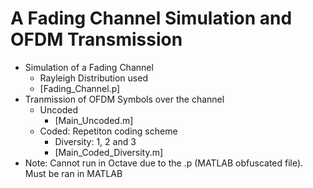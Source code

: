 # A Fading Channel Simulation and OFDM Transmission
+ Simulation of a Fading Channel
  + Rayleigh Distribution used
  + [Fading_Channel.p]
+ Tranmission of OFDM Symbols over the channel
  + Uncoded
    + [Main_Uncoded.m]
  + Coded: Repetiton coding scheme
    + Diversity: 1, 2 and 3
    + [Main_Coded_Diversity.m]
+ Note: Cannot run in Octave due to the .p (MATLAB obfuscated file). Must be ran in MATLAB
